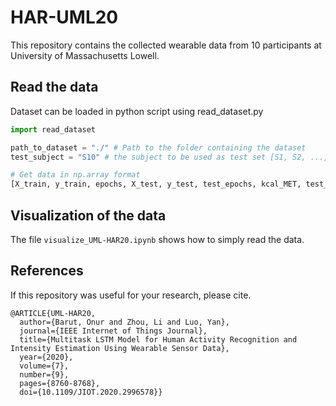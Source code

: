 # HAR-UML20

This repository contains the collected wearable data from 10 participants at University of Massachusetts Lowell. 

## Read the data
Dataset can be loaded in python script using read_dataset.py

```python
import read_dataset

path_to_dataset = "./" # Path to the folder containing the dataset
test_subject = "S10" # the subject to be used as test set [S1, S2, ..., S10]

# Get data in np.array format
[X_train, y_train, epochs, X_test, y_test, test_epochs, kcal_MET, test_kcal_MET] = read_dataset.main(path_to_dataset, test=test_subject)

```

## Visualization of the data
The file `visualize_UML-HAR20.ipynb` shows how to simply read the data.

## References

If this repository was useful for your research, please cite.

```
@ARTICLE{UML-HAR20,
  author={Barut, Onur and Zhou, Li and Luo, Yan},
  journal={IEEE Internet of Things Journal}, 
  title={Multitask LSTM Model for Human Activity Recognition and Intensity Estimation Using Wearable Sensor Data}, 
  year={2020},
  volume={7},
  number={9},
  pages={8760-8768},
  doi={10.1109/JIOT.2020.2996578}}
```
